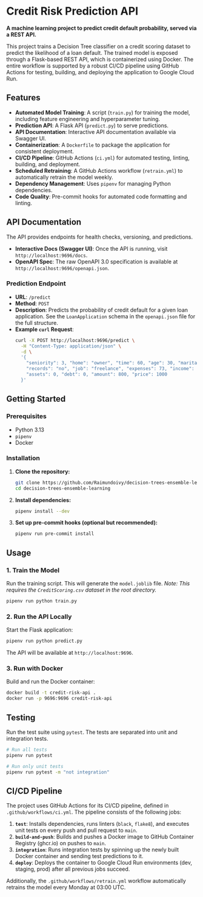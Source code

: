 # Credit Risk Prediction API

**A machine learning project to predict credit default probability, served via a REST API.**

This project trains a Decision Tree classifier on a credit scoring dataset to predict the likelihood of a loan default. The trained model is exposed through a Flask-based REST API, which is containerized using Docker. The entire workflow is supported by a robust CI/CD pipeline using GitHub Actions for testing, building, and deploying the application to Google Cloud Run.

## Features

- **Automated Model Training**: A script (`train.py`) for training the model, including feature engineering and hyperparameter tuning.
- **Prediction API**: A Flask API (`predict.py`) to serve predictions.
- **API Documentation**: Interactive API documentation available via Swagger UI.
- **Containerization**: A `Dockerfile` to package the application for consistent deployment.
- **CI/CD Pipeline**: GitHub Actions (`ci.yml`) for automated testing, linting, building, and deployment.
- **Scheduled Retraining**: A GitHub Actions workflow (`retrain.yml`) to automatically retrain the model weekly.
- **Dependency Management**: Uses `pipenv` for managing Python dependencies.
- **Code Quality**: Pre-commit hooks for automated code formatting and linting.

## API Documentation

The API provides endpoints for health checks, versioning, and predictions.

- **Interactive Docs (Swagger UI)**: Once the API is running, visit `http://localhost:9696/docs`.
- **OpenAPI Spec**: The raw OpenAPI 3.0 specification is available at `http://localhost:9696/openapi.json`.

### Prediction Endpoint

- **URL**: `/predict`
- **Method**: `POST`
- **Description**: Predicts the probability of credit default for a given loan application. See the `LoanApplication` schema in the `openapi.json` file for the full structure.
- **Example `curl` Request**:
  ```bash
  curl -X POST http://localhost:9696/predict \
    -H "Content-Type: application/json" \
    -d \
    '{
      "seniority": 3, "home": "owner", "time": 60, "age": 30, "marital": "married",
      "records": "no", "job": "freelance", "expenses": 73, "income": 129,
      "assets": 0, "debt": 0, "amount": 800, "price": 1000
    }'
  ```

## Getting Started

### Prerequisites

- Python 3.13
- `pipenv`
- Docker

### Installation

1.  **Clone the repository:**
    ```bash
    git clone https://github.com/Raimundoivy/decision-trees-ensemble-learning.git
    cd decision-trees-ensemble-learning
    ```

2.  **Install dependencies:**
    ```bash
    pipenv install --dev
    ```

3.  **Set up pre-commit hooks (optional but recommended):**
    ```bash
    pipenv run pre-commit install
    ```

## Usage

### 1. Train the Model

Run the training script. This will generate the `model.joblib` file.
*Note: This requires the `CreditScoring.csv` dataset in the root directory.*

```bash
pipenv run python train.py
```

### 2. Run the API Locally

Start the Flask application:

```bash
pipenv run python predict.py
```

The API will be available at `http://localhost:9696`.

### 3. Run with Docker

Build and run the Docker container:

```bash
docker build -t credit-risk-api .
docker run -p 9696:9696 credit-risk-api
```

## Testing

Run the test suite using `pytest`. The tests are separated into unit and integration tests.

```bash
# Run all tests
pipenv run pytest

# Run only unit tests
pipenv run pytest -m "not integration"
```

## CI/CD Pipeline

The project uses GitHub Actions for its CI/CD pipeline, defined in `.github/workflows/ci.yml`. The pipeline consists of the following jobs:

1.  **`test`**: Installs dependencies, runs linters (`black`, `flake8`), and executes unit tests on every push and pull request to `main`.
2.  **`build-and-push`**: Builds and pushes a Docker image to GitHub Container Registry (ghcr.io) on pushes to `main`.
3.  **`integration`**: Runs integration tests by spinning up the newly built Docker container and sending test predictions to it.
4.  **`deploy`**: Deploys the container to Google Cloud Run environments (dev, staging, prod) after all previous jobs succeed.

Additionally, the `.github/workflows/retrain.yml` workflow automatically retrains the model every Monday at 03:00 UTC.
